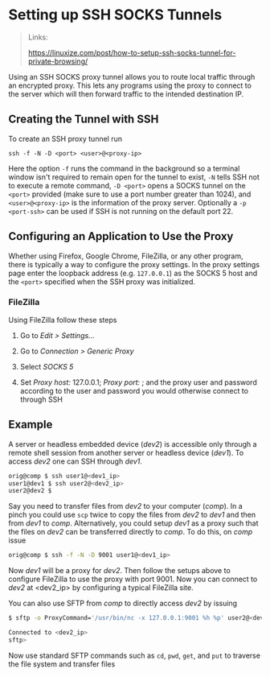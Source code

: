 # Setting up SSH SOCKS Tunnels

> Links:
> 
> https://linuxize.com/post/how-to-setup-ssh-socks-tunnel-for-private-browsing/

Using an SSH SOCKS proxy tunnel allows you to route local traffic through an encrypted proxy. This lets any programs using the proxy to connect to the server which will then forward traffic to the intended destination IP.

## Creating the Tunnel with SSH

To create an SSH proxy tunnel run

```
ssh -f -N -D <port> <user>@<proxy-ip>
```

Here the option `-f` runs the command in the background so a terminal window isn't required to remain open for the tunnel to exist, `-N` tells SSH not to execute a remote command, `-D <port>` opens a SOCKS tunnel on the `<port>` provided (make sure to use a port number greater than 1024), and `<user>@<proxy-ip>` is the information of the proxy server. Optionally a `-p <port-ssh>` can be used if SSH is not running on the default port 22.

## Configuring an Application to Use the Proxy

Whether using Firefox, Google Chrome, FileZilla, or any other program, there is typically a way to configure the proxy settings. In the proxy settings page enter the loopback address (e.g. `127.0.0.1`) as the SOCKS 5 host and the `<port>` specified when the SSH proxy was initialized.

### FileZilla

Using FileZilla follow these steps

1. Go to *Edit > Settings...*

2. Go to *Connection > Generic Proxy*

3. Select *SOCKS 5*

4. Set *Proxy host:* 127.0.0.1; *Proxy port:* <port>; and the proxy user and password according to the user and password you would otherwise connect to through SSH

## Example

A server or headless embedded device (*dev2*) is accessible only through a remote shell session from another server or headless device (*dev1*). To access *dev2* one can SSH through *dev1*.

```bash
orig@comp $ ssh user1@<dev1_ip>
user1@dev1 $ ssh user2@<dev2_ip>
user2@dev2 $
```

Say you need to transfer files from *dev2* to your computer (*comp*). In a pinch you could use `scp` twice to copy the files from *dev2* to *dev1* and then from *dev1* to *comp*. Alternatively, you could setup *dev1* as a proxy such that the files on *dev2* can be transferred directly to *comp*. To do this, on *comp* issue

```bash
orig@comp $ ssh -f -N -D 9001 user1@<dev1_ip>
```

Now *dev1* will be a proxy for *dev2*. Then follow the setups above to configure FileZilla to use the proxy with port 9001. Now you can connect to *dev2* at <dev2_ip> by configuring a typical FileZilla site. 

You can also use SFTP from *comp* to directly access *dev2* by issuing

```bash
$ sftp -o ProxyCommand='/usr/bin/nc -x 127.0.0.1:9001 %h %p' user2@<dev2_ip>

Connected to <dev2_ip>
sftp>  
```

Now use standard SFTP commands such as `cd`, `pwd`, `get`, and `put` to traverse the file system and transfer files
